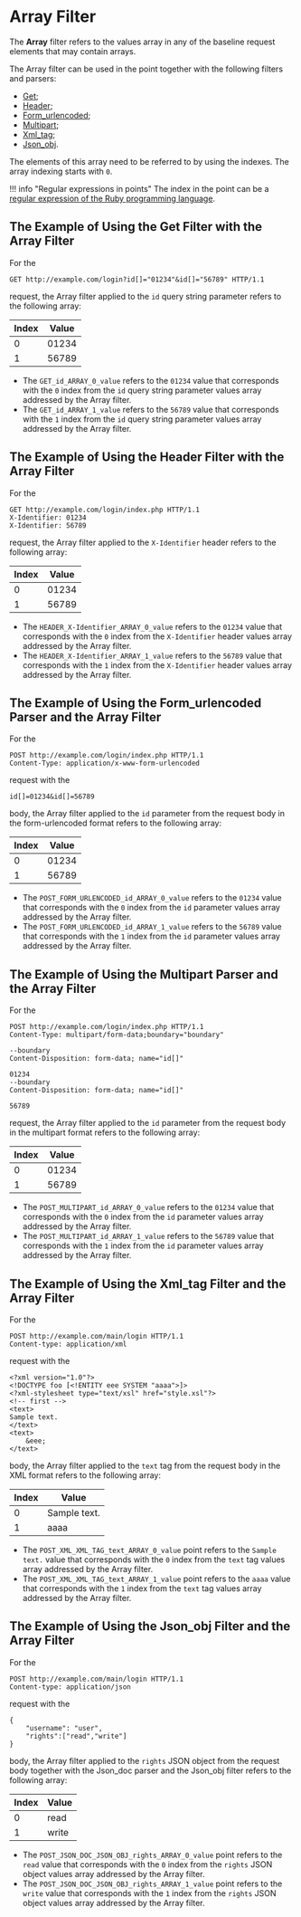 [link-ruby]:        http://ruby-doc.org/core-2.6.1/doc/regexp_rdoc.html

[anchor1]:      #the-example-of-using-the-get-filter-with-the-array-filter
[anchor2]:      #the-example-of-using-the-header-filter-with-the-array-filter
[anchor3]:      #the-example-of-using-the-formurlencoded-parser-and-the-array-filter
[anchor4]:      #the-example-of-using-the-multipart-parser-and-the-array-filter
[anchor5]:      #the-example-of-using-the-xmltag-filter-and-the-array-filter
[anchor6]:      #the-example-of-using-the-jsonobj-filter-and-the-array-filter


# Array Filter

The **Array** filter refers to the values array in any of the baseline request elements that may contain arrays.

The Array filter can be used in the point together with the following filters and parsers:
* [Get][anchor1];
* [Header][anchor2];
* [Form_urlencoded][anchor3];
* [Multipart][anchor4];
* [Xml_tag][anchor5];
* [Json_obj][anchor6].

The elements of this array need to be referred to by using the indexes. The array indexing starts with `0`.

!!! info "Regular expressions in points"
    The index in the point can be a [regular expression of the Ruby programming language][link-ruby].  

## The Example of Using the Get Filter with the Array Filter

For the

```
GET http://example.com/login?id[]="01234"&id[]="56789" HTTP/1.1
```

request, the Array filter applied to the `id` query string parameter refers to the following array:

| Index  | Value    |
|--------|----------|
| 0      | 01234    |
| 1      | 56789    |

* The `GET_id_ARRAY_0_value` refers to the `01234` value that corresponds with the `0` index from the `id` query string parameter values array addressed by the Array filter.
* The `GET_id_ARRAY_1_value` refers to the `56789` value that corresponds with the `1` index from the `id` query string parameter values array addressed by the Array filter.

## The Example of Using the Header Filter with the Array Filter

For the

```
GET http://example.com/login/index.php HTTP/1.1
X-Identifier: 01234
X-Identifier: 56789
```

request, the Array filter applied to the `X-Identifier` header refers to the following array:

| Index  | Value    |
|--------|----------|
| 0      | 01234    |
| 1      | 56789    |

* The `HEADER_X-Identifier_ARRAY_0_value` refers to the `01234` value that corresponds with the `0` index from the `X-Identifier` header values array addressed by the Array filter.
* The `HEADER_X-Identifier_ARRAY_1_value` refers to the `56789` value that corresponds with the `1` index from the `X-Identifier` header values array addressed by the Array filter.

## The Example of Using the Form_urlencoded Parser and the Array Filter

For the

```
POST http://example.com/login/index.php HTTP/1.1
Content-Type: application/x-www-form-urlencoded
```

request with the

```
id[]=01234&id[]=56789
```

body, the Array filter applied to the `id` parameter from the request body in the form-urlencoded format refers to the following array:

| Index  | Value    |
|--------|----------|
| 0      | 01234    |
| 1      | 56789    |

* The `POST_FORM_URLENCODED_id_ARRAY_0_value` refers to the `01234` value that corresponds with the `0` index from the `id` parameter values array addressed by the Array filter.
* The `POST_FORM_URLENCODED_id_ARRAY_1_value` refers to the `56789` value that corresponds with the `1` index from the `id` parameter values array addressed by the Array filter.

## The Example of Using the Multipart Parser and the Array Filter

For the

```
POST http://example.com/login/index.php HTTP/1.1
Content-Type: multipart/form-data;boundary="boundary" 

--boundary 
Content-Disposition: form-data; name="id[]" 

01234 
--boundary 
Content-Disposition: form-data; name="id[]"

56789
```

request, the Array filter applied to the `id` parameter from the request body in the multipart format refers to the following array:

| Index  | Value    |
|--------|----------|
| 0      | 01234    |
| 1      | 56789    |

* The `POST_MULTIPART_id_ARRAY_0_value` refers to the `01234` value that corresponds with the `0` index from the `id` parameter values array addressed by the Array filter.
* The `POST_MULTIPART_id_ARRAY_1_value` refers to the `56789` value that corresponds with the `1` index from the `id` parameter values array addressed by the Array filter.

## The Example of Using the Xml_tag Filter and the Array Filter

For the

```
POST http://example.com/main/login HTTP/1.1
Content-type: application/xml
```

request with the

```
<?xml version="1.0"?>
<!DOCTYPE foo [<!ENTITY eee SYSTEM "aaaa">]>
<?xml-stylesheet type="text/xsl" href="style.xsl"?>
<!-- first -->
<text>
Sample text.
</text>
<text>
    &eee;
</text>
```

body, the Array filter applied to the `text` tag from the request body in the XML format refers to the following array:

| Index  | Value        |
|--------|--------------|
| 0      | Sample text. |
| 1      | aaaa         |

* The `POST_XML_XML_TAG_text_ARRAY_0_value` point refers to the `Sample text.` value that corresponds with the `0` index from the `text` tag values array addressed by the Array filter.
* The `POST_XML_XML_TAG_text_ARRAY_1_value` point refers to the `aaaa` value that corresponds with the `1` index from the `text` tag values array addressed by the Array filter.

## The Example of Using the Json_obj Filter and the Array Filter

For the

```
POST http://example.com/main/login HTTP/1.1
Content-type: application/json
```

request with the

```
{
    "username": "user",
    "rights":["read","write"]
}
```

body, the Array filter applied to the `rights` JSON object from the request body together with the Json_doc parser and the Json_obj filter refers to the following array:

| Index  | Value    |
|--------|----------|
| 0      | read     |
| 1      | write    |

* The `POST_JSON_DOC_JSON_OBJ_rights_ARRAY_0_value` point refers to the `read` value that corresponds with the `0` index from the `rights` JSON object values array addressed by the Array
filter.
* The `POST_JSON_DOC_JSON_OBJ_rights_ARRAY_1_value` point refers to the `write` value that corresponds with the `1` index from the `rights` JSON object values array addressed by the Array filter.
